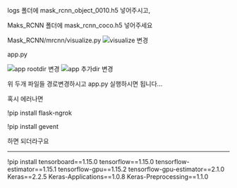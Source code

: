 logs 폴더에 mask_rcnn_object_0010.h5 넣어주시고,

Maks_RCNN 폴더에 mask_rcnn_coco.h5 넣어주세요



Mask_RCNN/mrcnn/visualize.py
![visualize 변경](https://user-images.githubusercontent.com/75662287/119297250-902dc600-bc95-11eb-8b7a-6bdc4d837e48.PNG)


app.py

![app rootdir 변경](https://user-images.githubusercontent.com/75662287/119297269-96bc3d80-bc95-11eb-96b4-1bd7ab1a3c57.PNG)
![app 추가dir 변경](https://user-images.githubusercontent.com/75662287/119297276-98860100-bc95-11eb-90bc-5d71c849f461.PNG)

위 두개 파일들 경로변경하시고 app.py 실행하시면 됩니다...

혹시 에러나면

!pip install flask-ngrok

!pip install gevent

하면 되더라구요

----
!pip install tensorboard==1.15.0 tensorflow==1.15.0 tensorflow-estimator==1.15.1 tensorflow-gpu==1.15.2 tensorflow-gpu-estimator==2.1.0 Keras==2.2.5 Keras-Applications==1.0.8 Keras-Preprocessing==1.1.0





